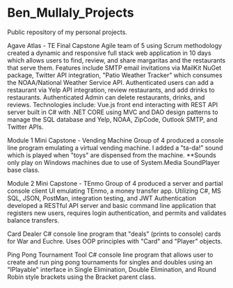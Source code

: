 # Ben_Mullaly_Projects
Public repository of my personal projects.

Agave Atlas - TE Final Capstone
    Agile team of 5 using Scrum methodology created a dynamic and responsive full stack web application in 10 days which allows users to find, review, and share margaritas and the restaurants that serve them. Features include SMTP email invitations via MailKit NuGet package, Twitter API integration, "Patio Weather Tracker" which consumes the NOAA/National Weather Service API. Authenticated users can add a restaurant via Yelp API integration, review restaurants, and add drinks to restaurants. Authenticated Admin can delete restaurants, drinks, and reviews. Technologies include: Vue.js front end interacting with REST API server built in C# with .NET CORE using MVC and DAO design patterns to manage the SQL database and Yelp, NOAA, ZipCode, Outlook SMTP, and Twitter APIs.

Module 1 Mini Capstone - Vending Machine
    Group of 4 produced a console line program emulating a virtual vending machine. I added a "ta-da!" sound which is played when "toys" are dispensed from the machine.
    **Sounds only play on Windows machines due to use of System.Media SoundPlayer base class.

Module 2 Mini Capstone - TEnmo
    Group of 4 produced a server and partial console client UI emulating TEnmo, a money transfer app. Utilizing C#, MS SQL, JSON, PostMan, integration testing, and JWT Authentication developed a RESTful API server and basic command line application that registers new users, requires login authentication, and permits and validates balance transfers. 

Card Dealer
    C# console line program that "deals" (prints to console) cards for War and Euchre. Uses OOP principles with "Card" and "Player" objects.

Ping Pong Tournament Tool
    C# console line program that allows user to create and run ping pong tournaments for singles and doubles using an "IPlayable" interface in Single Elimination, Double Elimination, and Round Robin style brackets using the Bracket parent class.